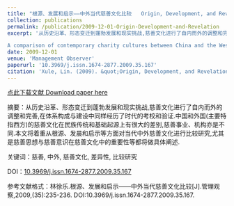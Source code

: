 ```yaml
---
title: "根源、发展和启示——中外当代慈善文化比较   Origin, Development, and Revelation – The Comparison of Charity Cultures between China and the West(only available in Chinese)"
collection: publications
permalink: /publication/2009-12-01-Origin-Development-and-Revelation
excerpt: '从历史沿革、形态变迁到蓬勃发展和现实挑战,慈善文化进行了自内而外的调整和完善,在体系构成与建设中同样经历了时代的考校和验证.中国和外国(主要特指西方)的慈善文化在民族传统和基础起源上有很大的差别,慈善事业、机构亦是不同.本文将着重从根源、发晨和启示等方面对当代中外慈善文化进行比较研究,尤其是慈善思想与慈善意识在慈善文化中的重要性等都将做具体阐述.

A comparison of contemporary charity cultures between China and the West, from the perspectives of origin, development, and inspiration. Further discussion focuses on the importance of the idea and awareness of the charity.'
date: 2009-12-01
venue: 'Management Observer'
paperurl: '10.3969/j.issn.1674-2877.2009.35.167'
citation: 'Xule, Lin. (2009). &quot;Origin, Development, and Revelation – The Comparison of Charity Cultures between China and the West.&quot; <i>Management Observer</i>.(35):235-236.'
---
```

[点此下载文献 Download paper here](https://linxule.github.io/files/2009-12-01-Origin-Development-and-Revelation.pdf)

摘要：从历史沿革、形态变迁到蓬勃发展和现实挑战,慈善文化进行了自内而外的调整和完善,在体系构成与建设中同样经历了时代的考校和验证.中国和外国(主要特指西方)的慈善文化在民族传统和基础起源上有很大的差别,慈善事业、机构亦是不同.本文将着重从根源、发晨和启示等方面对当代中外慈善文化进行比较研究,尤其是慈善思想与慈善意识在慈善文化中的重要性等都将做具体阐述.

关键词：慈善, 中外, 慈善文化, 差异性, 比较研究

DOI：[10.3969/j.issn.1674-2877.2009.35.167](10.3969/j.issn.1674-2877.2009.35.167)

参考文献格式：林徐乐.根源、发展和启示——中外当代慈善文化比较[J].管理观察,2009,(35):235-236. DOI:10.3969/j.issn.1674-2877.2009.35.167.
